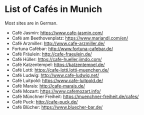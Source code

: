 # List of Cafés in Munich

Most sites are in German.

* Café Jasmin: https://www.cafe-jasmin.com/
* Café am Beethovenplatz: https://www.mariandl.com/en/
* Café Arzmiller: http://www.cafe-arzmiller.de/
* Fortuna Cafébar: http://www.fortuna-cafebar.de/
* Café Fräulein: http://cafe-fraeulein.de/
* Café Hüller: https://cafe-hueller.jimdo.com/
* Café Katzentempel: https://katzentempel.de/
* Café Lotti: https://cafe-lotti.lotti-muenchen.de/
* Café Ludwig: http://www.cafe-ludwig.net/
* Café Luitpold: https://www.cafe-luitpold.de/
* Café Marais: http://cafe-marais.de/
* Café Mozart: https://www.cafemozart.info/
* Café Münchner Freiheit: https://muenchner-freiheit.de/cafes/
* Café Puck: http://cafe-puck.de/
* Café Blücher: https://www.bluecher-bar.de/
